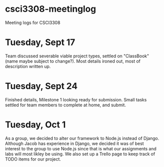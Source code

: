 # csci3308-meetinglog
Meeting logs for CSCI3308

# Tuesday, Sept 17
Team discussed severable viable project types, settled on  "ClassBook" (name maybe subject to change?). Most details ironed out, most of description written up.

# Tuesday, Sept 24
Finished details, Milestone 1 looking ready for submission. Small tasks settled for team members to complete at home, and submit.

# Tuesday, Oct 1
As a group, we decided to alter our framework to Node.js instead of Django. Although Jacob has experience in Django, we decided it was of
best interest to the group to use Node.js since that is what our assignments and labs will most likley be using. We also set up a Trello
page to keep track of TODO items for our project. 
